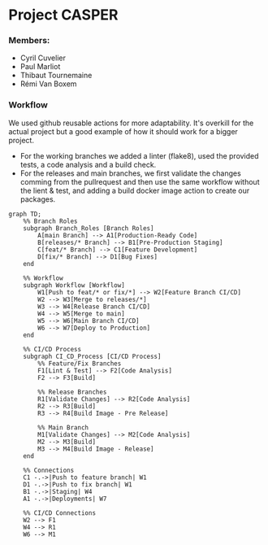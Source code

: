 # Project CASPER

### Members:

- Cyril Cuvelier
- Paul Marliot
- Thibaut Tournemaine
- Rémi Van Boxem

### Workflow
We used github reusable actions for more adaptability. It's overkill for the actual project but a good example of how it should work for a bigger project. 

- For the working branches we added a linter (flake8), used the provided tests, a code analysis and a build check.  
- For the releases and main branches, we first validate the changes comming from the pullrequest and then use the same workflow without the lient & test, and adding a build docker image action to create our packages.


```mermaid
graph TD;
    %% Branch Roles
    subgraph Branch_Roles [Branch Roles]
        A[main Branch] --> A1[Production-Ready Code]
        B[releases/* Branch] --> B1[Pre-Production Staging]
        C[feat/* Branch] --> C1[Feature Development]
        D[fix/* Branch] --> D1[Bug Fixes]
    end

    %% Workflow
    subgraph Workflow [Workflow]
        W1[Push to feat/* or fix/*] --> W2[Feature Branch CI/CD]
        W2 --> W3[Merge to releases/*]
        W3 --> W4[Release Branch CI/CD]
        W4 --> W5[Merge to main]
        W5 --> W6[Main Branch CI/CD]
        W6 --> W7[Deploy to Production]
    end

    %% CI/CD Process
    subgraph CI_CD_Process [CI/CD Process]
        %% Feature/Fix Branches
        F1[Lint & Test] --> F2[Code Analysis]
        F2 --> F3[Build]

        %% Release Branches
        R1[Validate Changes] --> R2[Code Analysis]
        R2 --> R3[Build]
        R3 --> R4[Build Image - Pre Release]

        %% Main Branch
        M1[Validate Changes] --> M2[Code Analysis]
        M2 --> M3[Build]
        M3 --> M4[Build Image - Release]
    end

    %% Connections
    C1 -.->|Push to feature branch| W1
    D1 -.->|Push to fix branch| W1
    B1 -.->|Staging| W4
    A1 -.->|Deployments| W7

    %% CI/CD Connections
    W2 --> F1
    W4 --> R1
    W6 --> M1
```
